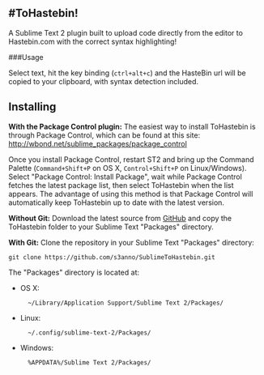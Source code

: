 #ToHastebin!
---------------------

A Sublime Text 2 plugin built to upload code directly from the editor to Hastebin.com with the correct syntax highlighting!

###Usage

Select text, hit the key binding (`ctrl+alt+c`) and the HasteBin url will be copied to your clipboard, with syntax detection included.


Installing
----------
**With the Package Control plugin:** The easiest way to install ToHastebin is through Package Control, which can be found at this site: http://wbond.net/sublime_packages/package_control

Once you install Package Control, restart ST2 and bring up the Command Palette (`Command+Shift+P` on OS X, `Control+Shift+P` on Linux/Windows). Select "Package Control: Install Package", wait while Package Control fetches the latest package list, then select ToHastebin when the list appears. The advantage of using this method is that Package Control will automatically keep ToHastebin up to date with the latest version.

**Without Git:** Download the latest source from [GitHub](https://github.com/s3anno/SublimeToHastebin) and copy the ToHastebin folder to your Sublime Text "Packages" directory.

**With Git:** Clone the repository in your Sublime Text "Packages" directory:

    git clone https://github.com/s3anno/SublimeToHastebin.git


The "Packages" directory is located at:

* OS X:

        ~/Library/Application Support/Sublime Text 2/Packages/

* Linux:

        ~/.config/sublime-text-2/Packages/

* Windows:

        %APPDATA%/Sublime Text 2/Packages/
